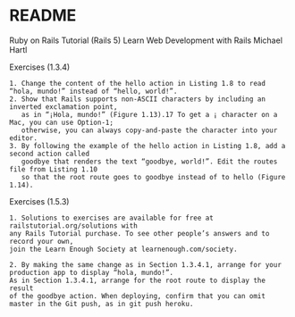 # README

Ruby on Rails Tutorial (Rails 5) Learn Web Development with Rails
Michael Hartl


Exercises (1.3.4)

    1. Change the content of the hello action in Listing 1.8 to read “hola, mundo!” instead of “hello, world!”.
    2. Show that Rails supports non-ASCII characters by including an inverted exclamation point,
       as in “¡Hola, mundo!” (Figure 1.13).17 To get a ¡ character on a Mac, you can use Option-1;
       otherwise, you can always copy-and-paste the character into your editor.
    3. By following the example of the hello action in Listing 1.8, add a second action called 
       goodbye that renders the text “goodbye, world!”. Edit the routes file from Listing 1.10 
       so that the root route goes to goodbye instead of to hello (Figure 1.14). 
       
Exercises (1.5.3)
       
    1. Solutions to exercises are available for free at railstutorial.org/solutions with 
    any Rails Tutorial purchase. To see other people’s answers and to record your own, 
    join the Learn Enough Society at learnenough.com/society.
       
    2. By making the same change as in Section 1.3.4.1, arrange for your production app to display “hola, mundo!”.
    As in Section 1.3.4.1, arrange for the root route to display the result 
    of the goodbye action. When deploying, confirm that you can omit master in the Git push, as in git push heroku. 